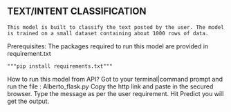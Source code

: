 ## TEXT/INTENT CLASSIFICATION
    This model is built to classify the text posted by the user. The model is trained on a small dataset containing about 1000 rows of data.

Prerequisites:
    The packages required to run this model are provided in requirement.txt

    """pip install requirements.txt"""

How to run this model from API?
    Got to your terminal|command prompt and run the file : Alberto_flask.py
    Copy the http link and paste in the secured browser.
    Type the message as per the user requirement.
    Hit Predict 
    you will get the output.


